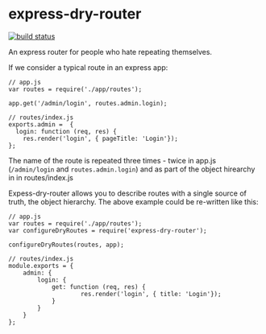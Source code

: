 # express-dry-router

[![build status](https://secure.travis-ci.org/alexbirkett/express-dry-router.png)](http://travis-ci.org/alexbirkett/express-dry-router)

An express router for people who hate repeating themselves.

If we consider a typical route in an express app:

    // app.js
    var routes = require('./app/routes');
    
    app.get('/admin/login', routes.admin.login);
    
    // routes/index.js
    exports.admin =  {
      login: function (req, res) {
        res.render('login', { pageTitle: 'Login'});
    };
    
The name of the route is repeated three times - twice in app.js (```/admin/login``` and ```routes.admin.login```) and as part of the object hirearchy in in routes/index.js

Expess-dry-router allows you to describe routes with a single source of truth, the object hierarchy. The above example could be re-written like this:
    
    // app.js
    var routes = require('./app/routes');
    var configureDryRoutes = require('express-dry-router');
     
    configureDryRoutes(routes, app);
         
    // routes/index.js
    module.exports = {
        admin: {
            login: {
                get: function (req, res) {
                        res.render('login', { title: 'Login'});
                }
            }
        }
    };
